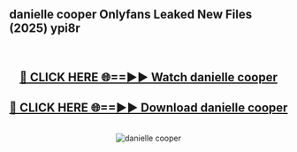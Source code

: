 <h2>danielle cooper Onlyfans Leaked New Files (2025) ypi8r</h2>
<br>
<div align="center">
<h2><a href="https://mediafiles.top/danielle_cooper&ref=git" rel="nofollow">🔴 CLICK HERE 🌐==►► Watch danielle cooper</a></h2>
<h2><a href="https://mediafiles.top/danielle_cooper&ref=git" rel="nofollow">🔴 CLICK HERE 🌐==►► Download danielle cooper</a></h2>
<br>
<a href="https://mediafiles.top/danielle_cooper&ref=git" rel="nofollow" data-target="animated-image.originalLink"><img src="https://i.ibb.co.com/xMMVF88/686577567.gif" alt="danielle cooper" style="max-width: 100%; display: inline-block;" data-target="animated-image.originalImage"></a>
</div>
<br>
<br>